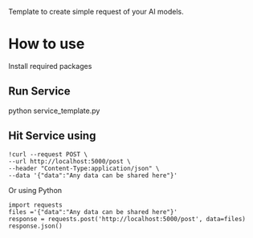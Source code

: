 Template to create simple request of your AI models.

# How to use

Install required packages

## Run Service
python service_template.py

## Hit Service using

```
!curl --request POST \
--url http://localhost:5000/post \
--header "Content-Type:application/json" \
--data '{"data":"Any data can be shared here"}'
```

Or using Python

```
import requests
files ='{"data":"Any data can be shared here"}'
response = requests.post('http://localhost:5000/post', data=files)
response.json()
```
